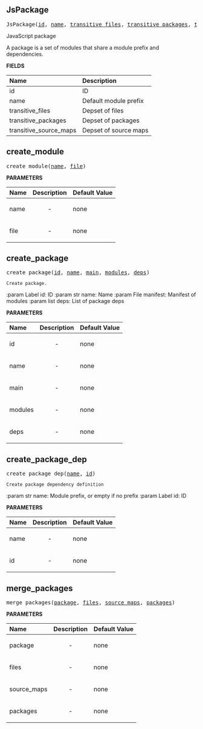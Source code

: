 <!-- Generated with Stardoc: http://skydoc.bazel.build -->

<a id="#JsPackage"></a>

## JsPackage

<pre>
JsPackage(<a href="#JsPackage-id">id</a>, <a href="#JsPackage-name">name</a>, <a href="#JsPackage-transitive_files">transitive_files</a>, <a href="#JsPackage-transitive_packages">transitive_packages</a>, <a href="#JsPackage-transitive_source_maps">transitive_source_maps</a>)
</pre>

JavaScript package

A package is a set of modules that share a module prefix and dependencies.


**FIELDS**


| Name  | Description |
| :------------- | :------------- |
| <a id="JsPackage-id"></a>id |  ID    |
| <a id="JsPackage-name"></a>name |  Default module prefix    |
| <a id="JsPackage-transitive_files"></a>transitive_files |  Depset of files    |
| <a id="JsPackage-transitive_packages"></a>transitive_packages |  Depset of packages    |
| <a id="JsPackage-transitive_source_maps"></a>transitive_source_maps |  Depset of source maps    |


<a id="#create_module"></a>

## create_module

<pre>
create_module(<a href="#create_module-name">name</a>, <a href="#create_module-file">file</a>)
</pre>



**PARAMETERS**


| Name  | Description | Default Value |
| :------------- | :------------- | :------------- |
| <a id="create_module-name"></a>name |  <p align="center"> - </p>   |  none |
| <a id="create_module-file"></a>file |  <p align="center"> - </p>   |  none |


<a id="#create_package"></a>

## create_package

<pre>
create_package(<a href="#create_package-id">id</a>, <a href="#create_package-name">name</a>, <a href="#create_package-main">main</a>, <a href="#create_package-modules">modules</a>, <a href="#create_package-deps">deps</a>)
</pre>

    Create package.

:param Label id: ID
:param str name: Name
:param File manifest: Manifest of modules
:param list deps: List of package deps

**PARAMETERS**


| Name  | Description | Default Value |
| :------------- | :------------- | :------------- |
| <a id="create_package-id"></a>id |  <p align="center"> - </p>   |  none |
| <a id="create_package-name"></a>name |  <p align="center"> - </p>   |  none |
| <a id="create_package-main"></a>main |  <p align="center"> - </p>   |  none |
| <a id="create_package-modules"></a>modules |  <p align="center"> - </p>   |  none |
| <a id="create_package-deps"></a>deps |  <p align="center"> - </p>   |  none |


<a id="#create_package_dep"></a>

## create_package_dep

<pre>
create_package_dep(<a href="#create_package_dep-name">name</a>, <a href="#create_package_dep-id">id</a>)
</pre>

    Create package dependency definition

:param str name: Module prefix, or empty if no prefix
:param Label id: ID

**PARAMETERS**


| Name  | Description | Default Value |
| :------------- | :------------- | :------------- |
| <a id="create_package_dep-name"></a>name |  <p align="center"> - </p>   |  none |
| <a id="create_package_dep-id"></a>id |  <p align="center"> - </p>   |  none |


<a id="#merge_packages"></a>

## merge_packages

<pre>
merge_packages(<a href="#merge_packages-package">package</a>, <a href="#merge_packages-files">files</a>, <a href="#merge_packages-source_maps">source_maps</a>, <a href="#merge_packages-packages">packages</a>)
</pre>



**PARAMETERS**


| Name  | Description | Default Value |
| :------------- | :------------- | :------------- |
| <a id="merge_packages-package"></a>package |  <p align="center"> - </p>   |  none |
| <a id="merge_packages-files"></a>files |  <p align="center"> - </p>   |  none |
| <a id="merge_packages-source_maps"></a>source_maps |  <p align="center"> - </p>   |  none |
| <a id="merge_packages-packages"></a>packages |  <p align="center"> - </p>   |  none |


